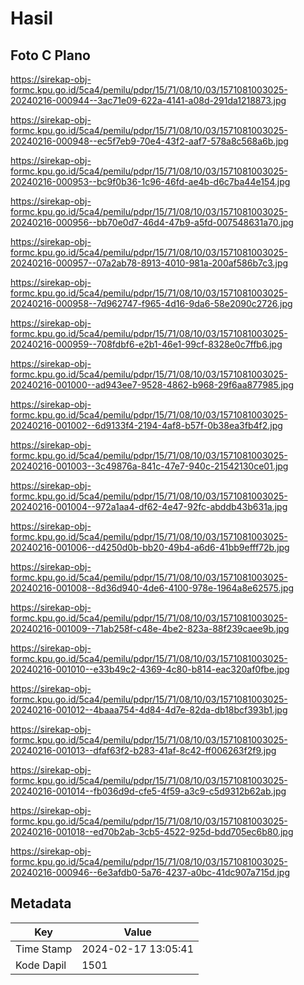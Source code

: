# Hasil

## Foto C Plano

https://sirekap-obj-formc.kpu.go.id/5ca4/pemilu/pdpr/15/71/08/10/03/1571081003025-20240216-000944--3ac71e09-622a-4141-a08d-291da1218873.jpg

https://sirekap-obj-formc.kpu.go.id/5ca4/pemilu/pdpr/15/71/08/10/03/1571081003025-20240216-000948--ec5f7eb9-70e4-43f2-aaf7-578a8c568a6b.jpg

https://sirekap-obj-formc.kpu.go.id/5ca4/pemilu/pdpr/15/71/08/10/03/1571081003025-20240216-000953--bc9f0b36-1c96-46fd-ae4b-d6c7ba44e154.jpg

https://sirekap-obj-formc.kpu.go.id/5ca4/pemilu/pdpr/15/71/08/10/03/1571081003025-20240216-000956--bb70e0d7-46d4-47b9-a5fd-007548631a70.jpg

https://sirekap-obj-formc.kpu.go.id/5ca4/pemilu/pdpr/15/71/08/10/03/1571081003025-20240216-000957--07a2ab78-8913-4010-981a-200af586b7c3.jpg

https://sirekap-obj-formc.kpu.go.id/5ca4/pemilu/pdpr/15/71/08/10/03/1571081003025-20240216-000958--7d962747-f965-4d16-9da6-58e2090c2726.jpg

https://sirekap-obj-formc.kpu.go.id/5ca4/pemilu/pdpr/15/71/08/10/03/1571081003025-20240216-000959--708fdbf6-e2b1-46e1-99cf-8328e0c7ffb6.jpg

https://sirekap-obj-formc.kpu.go.id/5ca4/pemilu/pdpr/15/71/08/10/03/1571081003025-20240216-001000--ad943ee7-9528-4862-b968-29f6aa877985.jpg

https://sirekap-obj-formc.kpu.go.id/5ca4/pemilu/pdpr/15/71/08/10/03/1571081003025-20240216-001002--6d9133f4-2194-4af8-b57f-0b38ea3fb4f2.jpg

https://sirekap-obj-formc.kpu.go.id/5ca4/pemilu/pdpr/15/71/08/10/03/1571081003025-20240216-001003--3c49876a-841c-47e7-940c-21542130ce01.jpg

https://sirekap-obj-formc.kpu.go.id/5ca4/pemilu/pdpr/15/71/08/10/03/1571081003025-20240216-001004--972a1aa4-df62-4e47-92fc-abddb43b631a.jpg

https://sirekap-obj-formc.kpu.go.id/5ca4/pemilu/pdpr/15/71/08/10/03/1571081003025-20240216-001006--d4250d0b-bb20-49b4-a6d6-41bb9efff72b.jpg

https://sirekap-obj-formc.kpu.go.id/5ca4/pemilu/pdpr/15/71/08/10/03/1571081003025-20240216-001008--8d36d940-4de6-4100-978e-1964a8e62575.jpg

https://sirekap-obj-formc.kpu.go.id/5ca4/pemilu/pdpr/15/71/08/10/03/1571081003025-20240216-001009--71ab258f-c48e-4be2-823a-88f239caee9b.jpg

https://sirekap-obj-formc.kpu.go.id/5ca4/pemilu/pdpr/15/71/08/10/03/1571081003025-20240216-001010--e33b49c2-4369-4c80-b814-eac320af0fbe.jpg

https://sirekap-obj-formc.kpu.go.id/5ca4/pemilu/pdpr/15/71/08/10/03/1571081003025-20240216-001012--4baaa754-4d84-4d7e-82da-db18bcf393b1.jpg

https://sirekap-obj-formc.kpu.go.id/5ca4/pemilu/pdpr/15/71/08/10/03/1571081003025-20240216-001013--dfaf63f2-b283-41af-8c42-ff006263f2f9.jpg

https://sirekap-obj-formc.kpu.go.id/5ca4/pemilu/pdpr/15/71/08/10/03/1571081003025-20240216-001014--fb036d9d-cfe5-4f59-a3c9-c5d9312b62ab.jpg

https://sirekap-obj-formc.kpu.go.id/5ca4/pemilu/pdpr/15/71/08/10/03/1571081003025-20240216-001018--ed70b2ab-3cb5-4522-925d-bdd705ec6b80.jpg

https://sirekap-obj-formc.kpu.go.id/5ca4/pemilu/pdpr/15/71/08/10/03/1571081003025-20240216-000946--6e3afdb0-5a76-4237-a0bc-41dc907a715d.jpg


## Metadata

| Key        | Value               |
| ---------- | ------------------- |
| Time Stamp | 2024-02-17 13:05:41 |
| Kode Dapil | 1501                |



